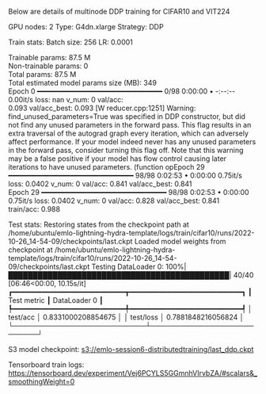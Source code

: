 Below are details of multinode DDP training for CIFAR10 and VIT224

GPU nodes: 2
Type: G4dn.xlarge
Strategy: DDP

Train stats:
Batch size: 256
LR: 0.0001

Trainable params: 87.5 M                                                                                
Non-trainable params: 0                                                                                 
Total params: 87.5 M                                                                                    
Total estimated model params size (MB): 349                                                             
Epoch 0    ━━━━━━━━━━━━━━━━━━━━━━━━━━━━━━ 0/98 0:00:00 • -:--:-- 0.00it/s loss: nan v_num: 0 val/acc:   
                                                                          0.093 val/acc_best: 0.093     [W reducer.cpp:1251] Warning: find_unused_parameters=True was specified in DDP constructor, but did not find any unused parameters in the forward pass. This flag results in an extra traversal of the autograd graph every iteration,  which can adversely affect performance. If your model indeed never has any unused parameters in the forward pass, consider turning this flag off. Note that this warning may be a false positive if your model has flow control causing later iterations to have unused parameters. (function opEpoch 29  ━━━━━━━━━━━━━━━━━━━━━━━━━━━━━━ 98/98 0:02:53 • 0:00:00 0.75it/s loss: 0.0402 v_num: 0 val/acc:
                                                                          0.841 val/acc_best: 0.841     
Epoch 29  ━━━━━━━━━━━━━━━━━━━━━━━━━━━━━━ 98/98 0:02:53 • 0:00:00 0.75it/s loss: 0.0402 v_num: 0 val/acc:
                                                                          0.828 val/acc_best: 0.841     
                                                                          train/acc: 0.988            
                                                                          
Test stats:
Restoring states from the checkpoint path at /home/ubuntu/emlo-lightning-hydra-template/logs/train/cifar10/runs/2022-10-26_14-54-09/checkpoints/last.ckpt
Loaded model weights from checkpoint at /home/ubuntu/emlo-lightning-hydra-template/logs/train/cifar10/runs/2022-10-26_14-54-09/checkpoints/last.ckpt
Testing DataLoader 0: 100%|█████████████████████████████████████████████| 40/40 [06:46<00:00, 10.15s/it]
┏━━━━━━━━━━━━━━━━━━━━━━━━━━━┳━━━━━━━━━━━━━━━━━━━━━━━━━━━┓
┃        Test metric        ┃       DataLoader 0        ┃
┡━━━━━━━━━━━━━━━━━━━━━━━━━━━╇━━━━━━━━━━━━━━━━━━━━━━━━━━━┩
│         test/acc          │    0.8331000208854675     │
│         test/loss         │    0.7881848216056824     │
└───────────────────────────┴───────────────────────────┘

S3 model checkpoint: [s3://emlo-session6-distributedtraining/last_ddp.ckpt](https://emlo-session6-distributedtraining.s3.amazonaws.com/last_ddp.ckpt)

Tensorboard train logs: https://tensorboard.dev/experiment/Vej6PCYLS5GGmnhVIrvbZA/#scalars&_smoothingWeight=0

